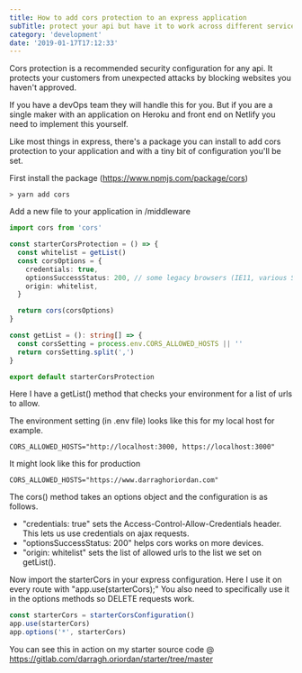 ```yaml
---
title: How to add cors protection to an express application
subTitle: protect your api but have it to work across different services
category: 'development'
date: '2019-01-17T17:12:33'
---
```


Cors protection is a recommended security configuration for any api. It protects your customers from unexpected attacks by blocking websites you haven't approved.

If you have a devOps team they will handle this for you. But if you are a single maker with an application on Heroku and front end on Netlify you need to implement this yourself.<!-- end excerpt -->

Like most things in express, there's a package you can install to add cors protection to your application and with a tiny bit of configuration you'll be set.

First install the package (<https://www.npmjs.com/package/cors>)

```shell
> yarn add cors
```

Add a new file to your application in /middleware

```typescript
import cors from 'cors'

const starterCorsProtection = () => {
  const whitelist = getList()
  const corsOptions = {
    credentials: true,
    optionsSuccessStatus: 200, // some legacy browsers (IE11, various SmartTVs) choke on 204
    origin: whitelist,
  }

  return cors(corsOptions)
}

const getList = (): string[] => {
  const corsSetting = process.env.CORS_ALLOWED_HOSTS || ''
  return corsSetting.split(',')
}

export default starterCorsProtection
```

Here I have a getList() method that checks your environment for a list of urls to allow.

The environment setting (in .env file) looks like this for my local host for example.

```shell
CORS_ALLOWED_HOSTS="http://localhost:3000, https://localhost:3000"
```

It might look like this for production

```shell
CORS_ALLOWED_HOSTS="https://www.darraghoriordan.com"
```

The cors() method takes an options object and the configuration is as follows.

- "credentials: true" sets the Access-Control-Allow-Credentials header. This lets us use credentials on ajax requests.
- "optionsSuccessStatus: 200" helps cors works on more devices.
- "origin: whitelist" sets the list of allowed urls to the list we set on getList().

Now import the starterCors in your express configuration.
Here I use it on every route with "app.use(starterCors);"
You also need to specifically use it in the options methods so DELETE requests work.

```typescript
const starterCors = starterCorsConfiguration()
app.use(starterCors)
app.options('*', starterCors)
```

You can see this in action on my starter source code @ <https://gitlab.com/darragh.oriordan/starter/tree/master>
